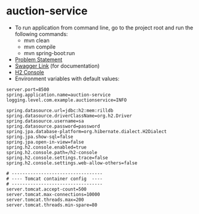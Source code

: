 # auction-service

- To run application from command line, go to the project root and run the following commands:
    - mvn clean
    - mvn compile
    - mvn spring-boot:run
- [Problem Statement](https://docs.google.com/document/d/1enEc_dVMxjiMx3OgHeewoWQUA3ED_5myLKQRHzklOps/edit)
- [Swagger Link](http://localhost:8500/swagger-ui.html) (for documentation)
- [H2 Console](http://localhost:8500/h2-console)
- Environment variables with default values:
```properties
server.port=8500
spring.application.name=auction-service
logging.level.com.example.auctionservice=INFO

spring.datasource.url=jdbc:h2:mem:rilldb
spring.datasource.driverClassName=org.h2.Driver
spring.datasource.username=sa
spring.datasource.password=password
spring.jpa.database-platform=org.hibernate.dialect.H2Dialect
spring.jpa.show-sql=false
spring.jpa.open-in-view=false
spring.h2.console.enabled=true
spring.h2.console.path=/h2-console
spring.h2.console.settings.trace=false
spring.h2.console.settings.web-allow-others=false

# ----------------------------------
# ---- Tomcat container config  ----
# ----------------------------------
server.tomcat.accept-count=500
server.tomcat.max-connections=10000
server.tomcat.threads.max=200
server.tomcat.threads.min-spare=80
```
